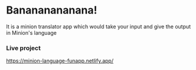 # Banananananana!

It is a minion translator app which would take your input and give the output in Minion's language


### Live project
https://minion-language-funapp.netlify.app/
